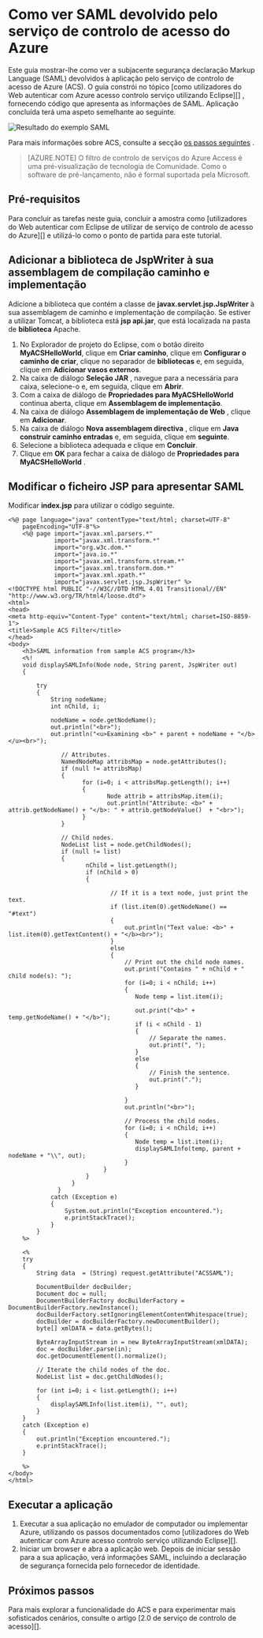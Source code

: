 <properties
    pageTitle="Vista SAML devolvida pelo serviço de controlo de acesso (Java)"
    description="Saiba como ver SAML devolvida pelo serviço de controlo de acesso nas aplicações de Java alojadas no Azure."
    services="active-directory" 
    documentationCenter="java"
    authors="rmcmurray"
    manager="wpickett"
    editor="" />

<tags
    ms.service="active-directory"
    ms.workload="identity"
    ms.tgt_pltfrm="na"
    ms.devlang="Java"
    ms.topic="article"
    ms.date="08/11/2016" 
    ms.author="robmcm" />

# <a name="how-to-view-saml-returned-by-the-azure-access-control-service"></a>Como ver SAML devolvido pelo serviço de controlo de acesso do Azure

Este guia mostrar-lhe como ver a subjacente segurança declaração Markup Language (SAML) devolvidos à aplicação pelo serviço de controlo de acesso de Azure (ACS). O guia constrói no tópico [como utilizadores do Web autenticar com Azure acesso controlo serviço utilizando Eclipse][] , fornecendo código que apresenta as informações de SAML. Aplicação concluída terá uma aspeto semelhante ao seguinte.

![Resultado do exemplo SAML][saml_output]

Para mais informações sobre ACS, consulte a secção [os passos seguintes](#next_steps) .

> [AZURE.NOTE]
> O filtro de controlo de serviços do Azure Access é uma pré-visualização de tecnologia de Comunidade. Como o software de pré-lançamento, não é formal suportada pela Microsoft.

## <a name="prerequisites"></a>Pré-requisitos

Para concluir as tarefas neste guia, concluir a amostra como [utilizadores do Web autenticar com Eclipse de utilizar de serviço de controlo de acesso do Azure][] e utilizá-lo como o ponto de partida para este tutorial.

## <a name="add-the-jspwriter-library-to-your-build-path-and-deployment-assembly"></a>Adicionar a biblioteca de JspWriter à sua assemblagem de compilação caminho e implementação

Adicione a biblioteca que contém a classe de **javax.servlet.jsp.JspWriter** à sua assemblagem de caminho e implementação de compilação. Se estiver a utilizar Tomcat, a biblioteca está **jsp api.jar**, que está localizada na pasta de **biblioteca** Apache.

1. No Explorador de projeto do Eclipse, com o botão direito **MyACSHelloWorld**, clique em **Criar caminho**, clique em **Configurar o caminho de criar**, clique no separador de **bibliotecas** e, em seguida, clique em **Adicionar vasos externos**.
2. Na caixa de diálogo **Seleção JAR** , navegue para a necessária para caixa, selecione-o e, em seguida, clique em **Abrir**.
3. Com a caixa de diálogo de **Propriedades para MyACSHelloWorld** continua aberta, clique em **Assemblagem de implementação**.
4. Na caixa de diálogo **Assemblagem de implementação de Web** , clique em **Adicionar**.
5. Na caixa de diálogo **Nova assemblagem directiva** , clique em **Java construir caminho entradas** e, em seguida, clique em **seguinte**.
6. Selecione a biblioteca adequada e clique em **Concluir**.
7. Clique em **OK** para fechar a caixa de diálogo de **Propriedades para MyACSHelloWorld** .

## <a name="modify-the-jsp-file-to-display-saml"></a>Modificar o ficheiro JSP para apresentar SAML

Modificar **index.jsp** para utilizar o código seguinte.

    <%@ page language="java" contentType="text/html; charset=UTF-8"
        pageEncoding="UTF-8"%>
        <%@ page import="javax.xml.parsers.*"
                 import="javax.xml.transform.*"
                 import="org.w3c.dom.*"
                 import="java.io.*"
                 import="javax.xml.transform.stream.*"
                 import="javax.xml.transform.dom.*"
                 import="javax.xml.xpath.*"
                 import="javax.servlet.jsp.JspWriter" %>
    <!DOCTYPE html PUBLIC "-//W3C//DTD HTML 4.01 Transitional//EN" "http://www.w3.org/TR/html4/loose.dtd">
    <html>
    <head>
    <meta http-equiv="Content-Type" content="text/html; charset=ISO-8859-1">
    <title>Sample ACS Filter</title>
    </head>
    <body>
        <h3>SAML information from sample ACS program</h3>
        <%!
        void displaySAMLInfo(Node node, String parent, JspWriter out)
        {
        
            try
            {
                String nodeName;
                int nChild, i;
                
                nodeName = node.getNodeName();
                out.println("<br>");
                out.println("<u>Examining <b>" + parent + nodeName + "</b></u><br>");
                   
                   // Attributes.
                   NamedNodeMap attribsMap = node.getAttributes();
                   if (null != attribsMap)
                   {
                         for (i=0; i < attribsMap.getLength(); i++)
                         {
                                Node attrib = attribsMap.item(i);
                                out.println("Attribute: <b>" + attrib.getNodeName() + "</b>: " + attrib.getNodeValue()  + "<br>");
                         }
                   }
                   
                   // Child nodes.
                   NodeList list = node.getChildNodes();
                   if (null != list)
                   {
                          nChild = list.getLength();
                          if (nChild > 0)
                          {                    
    
                                 // If it is a text node, just print the text.
                                 if (list.item(0).getNodeName() == "#text")
                                 {
                                     out.println("Text value: <b>" + list.item(0).getTextContent() + "</b><br>");
                                 }
                                 else
                                 {
                                     // Print out the child node names.
                                     out.print("Contains " + nChild + " child node(s): ");   
                                     for (i=0; i < nChild; i++)
                                     {
                                        Node temp = list.item(i);
                                        
                                        out.print("<b>" + temp.getNodeName() + "</b>");
                                        if (i < nChild - 1)
                                        {
                                            // Separate the names.
                                            out.print(", ");
                                        }
                                        else
                                        {
                                            // Finish the sentence.
                                            out.print(".");
                                        }
                                            
                                     }
                                     out.println("<br>");
                                     
                                     // Process the child nodes.
                                     for (i=0; i < nChild; i++)
                                     {
                                        Node temp = list.item(i);
                                        displaySAMLInfo(temp, parent + nodeName + "\\", out);
                                     }
                               }
                          }
                      }
                  }
                catch (Exception e)
                {
                    System.out.println("Exception encountered.");
                    e.printStackTrace();            
                }
            }
        %>
    
        <%
        try 
        {
            String data  = (String) request.getAttribute("ACSSAML");
            
            DocumentBuilder docBuilder;
            Document doc = null;
            DocumentBuilderFactory docBuilderFactory = DocumentBuilderFactory.newInstance();
            docBuilderFactory.setIgnoringElementContentWhitespace(true);
            docBuilder = docBuilderFactory.newDocumentBuilder();
            byte[] xmlDATA = data.getBytes();
            
            ByteArrayInputStream in = new ByteArrayInputStream(xmlDATA); 
            doc = docBuilder.parse(in);
            doc.getDocumentElement().normalize();
            
            // Iterate the child nodes of the doc.
            NodeList list = doc.getChildNodes();
    
            for (int i=0; i < list.getLength(); i++)
            {
                displaySAMLInfo(list.item(i), "", out);
            }
        }
        catch (Exception e) 
        {
            out.println("Exception encountered.");
            e.printStackTrace();
        }
        
        %>
    </body>
    </html>

## <a name="run-the-application"></a>Executar a aplicação

1. Executar a sua aplicação no emulador de computador ou implementar Azure, utilizando os passos documentados como [utilizadores do Web autenticar com Azure acesso controlo serviço utilizando Eclipse][].
2. Iniciar um browser e abra a aplicação web. Depois de iniciar sessão para a sua aplicação, verá informações SAML, incluindo a declaração de segurança fornecida pelo fornecedor de identidade.

## <a name="next-steps"></a>Próximos passos

Para mais explorar a funcionalidade do ACS e para experimentar mais sofisticados cenários, consulte o artigo [2.0 de serviço de controlo de acesso][].

[Prerequisites]: #pre
[Modify the JSP file to display SAML]: #modify_jsp
[Add the JspWriter library to your build path and deployment assembly]: #add_library
[Run the application]: #run_application
[Next steps]: #next_steps
[Serviço de controlo do Access 2.0]: http://go.microsoft.com/fwlink/?LinkID=212360
[Como autenticar utilizadores do Web com o serviço de controlo de acesso Azure utilizando Eclipse]: ../active-directory-java-authenticate-users-access-control-eclipse
[saml_output]: ./media/active-directory-java-view-saml-returned-by-access-control/SAML_Output.png
 